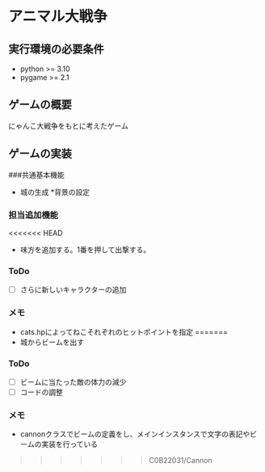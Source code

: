 # アニマル大戦争
## 実行環境の必要条件
* python >= 3.10
* pygame >= 2.1

## ゲームの概要
にゃんこ大戦争をもとに考えたゲーム

## ゲームの実装
###共通基本機能
* 城の生成
*背景の設定
### 担当追加機能
<<<<<<< HEAD
* 味方を追加する。1番を押して出撃する。
### ToDo
- [ ] さらに新しいキャラクターの追加
### メモ
* cats.hpによってねこそれぞれのヒットポイントを指定
=======
* 城からビームを出す
### ToDo
- [ ] ビームに当たった敵の体力の減少
- [ ] コードの調整
### メモ
* cannonクラスでビームの定義をし、メインインスタンスで文字の表記やビームの実装を行っている
>>>>>>> C0B22031/Cannon
